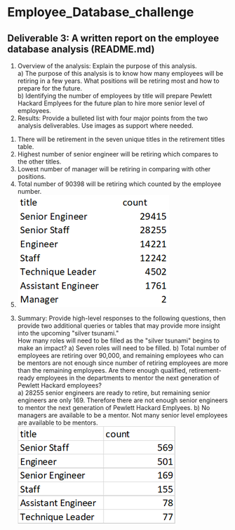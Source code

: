 # Employee_Database_challenge
## Deliverable 3: A written report on the employee database analysis (README.md)

1. Overview of the analysis: Explain the purpose of this analysis.	
  a)	The purpose of this analysis is to know how many employees will be retiring in a few years. What positions will be retiring most and how to prepare for the    		future.  
  b)	Identifying the number of employees by title will prepare Pewlett Hackard Emplyees for the future plan to hire more senior level of employees. 
2. Results: Provide a bulleted list with four major points from the two analysis deliverables. Use images as support where needed.	
 1)	There will be retirement in the seven unique titles in the retirement titles table.  
 2)	Highest number of senior engineer will be retiring which compares to the other titles. 
 3)	Lowest number of manager will be retiring in comparing with other positions.
 4)	Total number of 90398 will be retiring which counted by the employee number.  
 5) ![image](https://github.com/Jrobinson3/Employee_Database_challenge/blob/main/Retiring%20Titles.png)
	
3. Summary: Provide high-level responses to the following questions, then provide two additional queries or tables that may provide more insight into the upcoming "silver tsunami."	
How many roles will need to be filled as the "silver tsunami" begins to make an impact?	
	a) Seven roles will need to be filled. 
	b) Total number of employees are retiring over 90,000, and remaining employees who can be mentors are not enough since number of retiring employees are more  		than the remaining employees. 
Are there enough qualified, retirement-ready employees in the departments to mentor the next generation of Pewlett Hackard employees?	
	a) 28255 senior engineers are ready to retire, but remaining senior engineers are only 169.  Therefore there are not enough senior engineers to mentor the 		next generation of Pewlett Hackard Emplyees. 
	b) No managers are available to be a mentor.  Not many senior level employees are available to be mentors. 
![image](https://github.com/Jrobinson3/Employee_Database_challenge/blob/main/mentorship.png)
